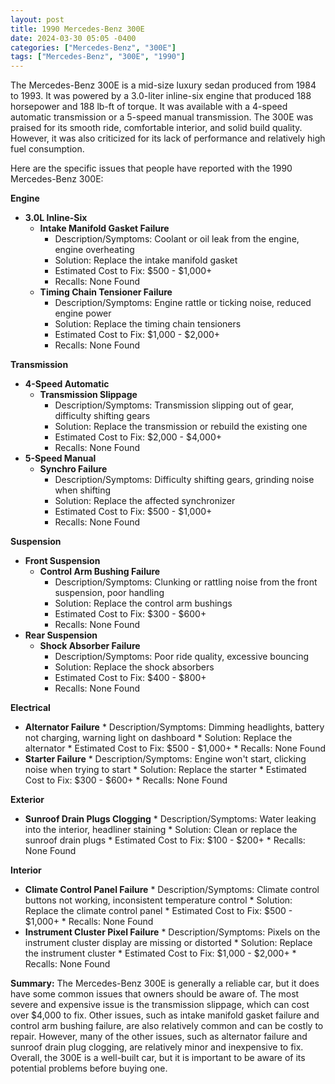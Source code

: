 ```yaml
---
layout: post
title: 1990 Mercedes-Benz 300E
date: 2024-03-30 05:05 -0400
categories: ["Mercedes-Benz", "300E"]
tags: ["Mercedes-Benz", "300E", "1990"]
---
```

The Mercedes-Benz 300E is a mid-size luxury sedan produced from 1984 to 1993. It was powered by a 3.0-liter inline-six engine that produced 188 horsepower and 188 lb-ft of torque. It was available with a 4-speed automatic transmission or a 5-speed manual transmission. The 300E was praised for its smooth ride, comfortable interior, and solid build quality. However, it was also criticized for its lack of performance and relatively high fuel consumption.

Here are the specific issues that people have reported with the 1990 Mercedes-Benz 300E:

**Engine**
* **3.0L Inline-Six**
    * **Intake Manifold Gasket Failure**
        * Description/Symptoms: Coolant or oil leak from the engine, engine overheating
        * Solution: Replace the intake manifold gasket
        * Estimated Cost to Fix: $500 - $1,000+
        * Recalls: None Found
    * **Timing Chain Tensioner Failure**
        * Description/Symptoms: Engine rattle or ticking noise, reduced engine power
        * Solution: Replace the timing chain tensioners
        * Estimated Cost to Fix: $1,000 - $2,000+
        * Recalls: None Found

**Transmission**
* **4-Speed Automatic**
    * **Transmission Slippage**
        * Description/Symptoms: Transmission slipping out of gear, difficulty shifting gears
        * Solution: Replace the transmission or rebuild the existing one
        * Estimated Cost to Fix: $2,000 - $4,000+
        * Recalls: None Found
* **5-Speed Manual**
    * **Synchro Failure**
        * Description/Symptoms: Difficulty shifting gears, grinding noise when shifting
        * Solution: Replace the affected synchronizer
        * Estimated Cost to Fix: $500 - $1,000+
        * Recalls: None Found

**Suspension**
* **Front Suspension**
    * **Control Arm Bushing Failure**
        * Description/Symptoms: Clunking or rattling noise from the front suspension, poor handling
        * Solution: Replace the control arm bushings
        * Estimated Cost to Fix: $300 - $600+
        * Recalls: None Found
* **Rear Suspension**
    * **Shock Absorber Failure**
        * Description/Symptoms: Poor ride quality, excessive bouncing
        * Solution: Replace the shock absorbers
        * Estimated Cost to Fix: $400 - $800+
        * Recalls: None Found

**Electrical**
* **Alternator Failure**
        * Description/Symptoms: Dimming headlights, battery not charging, warning light on dashboard
        * Solution: Replace the alternator
        * Estimated Cost to Fix: $500 - $1,000+
        * Recalls: None Found
* **Starter Failure**
        * Description/Symptoms: Engine won't start, clicking noise when trying to start
        * Solution: Replace the starter
        * Estimated Cost to Fix: $300 - $600+
        * Recalls: None Found

**Exterior**
* **Sunroof Drain Plugs Clogging**
        * Description/Symptoms: Water leaking into the interior, headliner staining
        * Solution: Clean or replace the sunroof drain plugs
        * Estimated Cost to Fix: $100 - $200+
        * Recalls: None Found

**Interior**
* **Climate Control Panel Failure**
        * Description/Symptoms: Climate control buttons not working, inconsistent temperature control
        * Solution: Replace the climate control panel
        * Estimated Cost to Fix: $500 - $1,000+
        * Recalls: None Found
* **Instrument Cluster Pixel Failure**
        * Description/Symptoms: Pixels on the instrument cluster display are missing or distorted
        * Solution: Replace the instrument cluster
        * Estimated Cost to Fix: $1,000 - $2,000+
        * Recalls: None Found

**Summary:**
The Mercedes-Benz 300E is generally a reliable car, but it does have some common issues that owners should be aware of. The most severe and expensive issue is the transmission slippage, which can cost over $4,000 to fix. Other issues, such as intake manifold gasket failure and control arm bushing failure, are also relatively common and can be costly to repair. However, many of the other issues, such as alternator failure and sunroof drain plug clogging, are relatively minor and inexpensive to fix. Overall, the 300E is a well-built car, but it is important to be aware of its potential problems before buying one.
